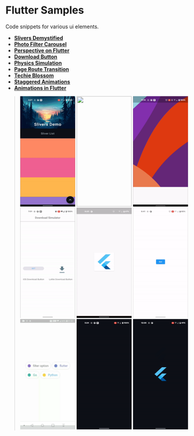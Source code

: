 # Flutter Samples

Code snippets for various ui elements.

- **[Slivers Demystified](https://medium.com/flutter/slivers-demystified-6ff68ab0296f)**
- **[Photo Filter Carousel](https://flutter.dev/docs/cookbook/effects/photo-filter-carousel#add-a-selector-ring-and-dark-gradient)**
- **[Perspective on Flutter](https://medium.com/flutter/perspective-on-flutter-6f832f4d912e)**
- **[Download Button](https://flutter.dev/docs/cookbook/effects/download-button.html)**
- **[Physics Simulation](https://flutter.dev/docs/cookbook/animation/physics-simulation)**
- **[Page Route Transition](https://flutter.dev/docs/cookbook/animation/page-route-animation.html)**
- **[Techie Blossom](https://www.youtube.com/channel/UC3wqIkiaOUpO6EjJoCwH6_Q)**
- **[Staggered Animations](https://flutter.dev/docs/development/ui/animations/staggered-animations)**
- **[Animations in Flutter](https://flutter.dev/docs/development/ui/animations/tutorial)**

> <img src="https://github.com/hauntarl/hauntarl/blob/master/flutter-samples/slivers-demo.gif" width="150" height="300">
> <img src="https://github.com/hauntarl/hauntarl/blob/master/flutter-samples/photo-filter-carousel.gif" width="150" height="300">
> <img src="https://github.com/hauntarl/hauntarl/blob/master/flutter-samples/perspective-demo.gif" width="150" height="300">
> <img src="https://github.com/hauntarl/hauntarl/blob/master/flutter-samples/download-button.gif" width="150" height="300">
> <img src="https://github.com/hauntarl/hauntarl/blob/master/flutter-samples/physics-simulation.gif" width="150" height="300">
> <img src="https://github.com/hauntarl/hauntarl/blob/master/flutter-samples/route-layout-demo.gif" width="150" height="300">
> <img src="https://github.com/hauntarl/hauntarl/blob/master/flutter-samples/google-filters.gif" width="150" height="300">
> <img src="https://github.com/hauntarl/hauntarl/blob/master/flutter-samples/staggered-demo.gif" width="150" height="300">
> <img src="https://github.com/hauntarl/hauntarl/blob/master/flutter-samples/animation-demo.gif" width="150" height="300">

